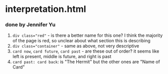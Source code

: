 # interpretation.html
### done by Jennifer Yu

1. `div class="red"` - is there a better name for this one? I think the majority of the page is red, so unclear about what section this is describing
2. `div class="container"` - same as above, not very descriptive
3. `card now`, `card future`, `card past` - are these out of order? it seems like left is present, middle is future, and right is past
4. `card past: card back`: is "The Hermit" but the other ones are "Name of Card"

